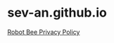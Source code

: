 # sev-an.github.io
<a href="https://sev-an.github.io/robot-bee-privacy-policy.html">Robot Bee Privacy Policy</a>

